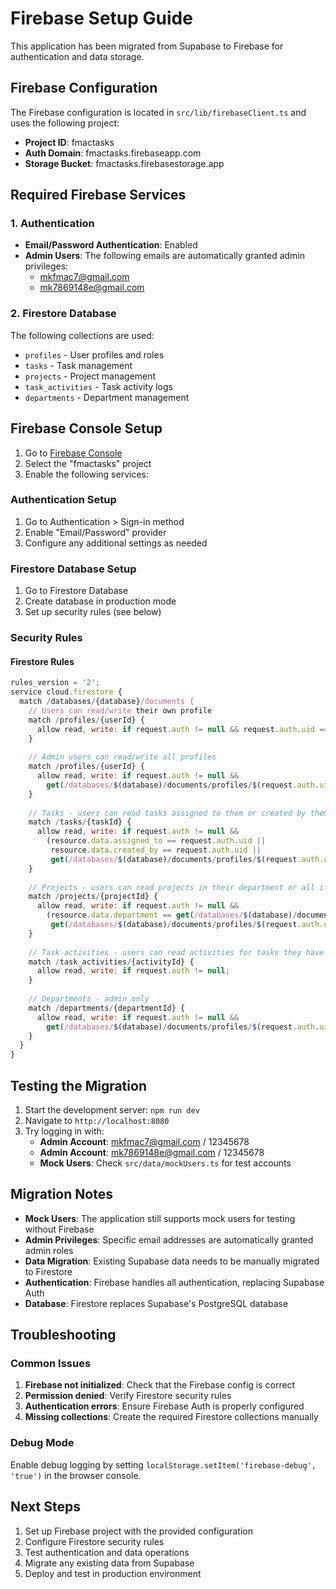 # Firebase Setup Guide

This application has been migrated from Supabase to Firebase for authentication and data storage.

## Firebase Configuration

The Firebase configuration is located in `src/lib/firebaseClient.ts` and uses the following project:

- **Project ID**: fmactasks
- **Auth Domain**: fmactasks.firebaseapp.com
- **Storage Bucket**: fmactasks.firebasestorage.app

## Required Firebase Services

### 1. Authentication
- **Email/Password Authentication**: Enabled
- **Admin Users**: The following emails are automatically granted admin privileges:
  - mkfmac7@gmail.com
  - mk7869148e@gmail.com

### 2. Firestore Database
The following collections are used:
- `profiles` - User profiles and roles
- `tasks` - Task management
- `projects` - Project management
- `task_activities` - Task activity logs
- `departments` - Department management

## Firebase Console Setup

1. Go to [Firebase Console](https://console.firebase.google.com/)
2. Select the "fmactasks" project
3. Enable the following services:

### Authentication Setup
1. Go to Authentication > Sign-in method
2. Enable "Email/Password" provider
3. Configure any additional settings as needed

### Firestore Database Setup
1. Go to Firestore Database
2. Create database in production mode
3. Set up security rules (see below)

### Security Rules

#### Firestore Rules
```javascript
rules_version = '2';
service cloud.firestore {
  match /databases/{database}/documents {
    // Users can read/write their own profile
    match /profiles/{userId} {
      allow read, write: if request.auth != null && request.auth.uid == userId;
    }
    
    // Admin users can read/write all profiles
    match /profiles/{userId} {
      allow read, write: if request.auth != null && 
        get(/databases/$(database)/documents/profiles/$(request.auth.uid)).data.role == 'admin';
    }
    
    // Tasks - users can read tasks assigned to them or created by them
    match /tasks/{taskId} {
      allow read, write: if request.auth != null && 
        (resource.data.assigned_to == request.auth.uid || 
         resource.data.created_by == request.auth.uid ||
         get(/databases/$(database)/documents/profiles/$(request.auth.uid)).data.role == 'admin');
    }
    
    // Projects - users can read projects in their department or all if admin
    match /projects/{projectId} {
      allow read, write: if request.auth != null && 
        (resource.data.department == get(/databases/$(database)/documents/profiles/$(request.auth.uid)).data.department ||
         get(/databases/$(database)/documents/profiles/$(request.auth.uid)).data.role == 'admin');
    }
    
    // Task activities - users can read activities for tasks they have access to
    match /task_activities/{activityId} {
      allow read, write: if request.auth != null;
    }
    
    // Departments - admin only
    match /departments/{departmentId} {
      allow read, write: if request.auth != null && 
        get(/databases/$(database)/documents/profiles/$(request.auth.uid)).data.role == 'admin';
    }
  }
}
```

## Testing the Migration

1. Start the development server: `npm run dev`
2. Navigate to `http://localhost:8080`
3. Try logging in with:
   - **Admin Account**: mkfmac7@gmail.com / 12345678
   - **Admin Account**: mk7869148e@gmail.com / 12345678
   - **Mock Users**: Check `src/data/mockUsers.ts` for test accounts

## Migration Notes

- **Mock Users**: The application still supports mock users for testing without Firebase
- **Admin Privileges**: Specific email addresses are automatically granted admin roles
- **Data Migration**: Existing Supabase data needs to be manually migrated to Firestore
- **Authentication**: Firebase handles all authentication, replacing Supabase Auth
- **Database**: Firestore replaces Supabase's PostgreSQL database

## Troubleshooting

### Common Issues

1. **Firebase not initialized**: Check that the Firebase config is correct
2. **Permission denied**: Verify Firestore security rules
3. **Authentication errors**: Ensure Firebase Auth is properly configured
4. **Missing collections**: Create the required Firestore collections manually

### Debug Mode

Enable debug logging by setting `localStorage.setItem('firebase-debug', 'true')` in the browser console.

## Next Steps

1. Set up Firebase project with the provided configuration
2. Configure Firestore security rules
3. Test authentication and data operations
4. Migrate any existing data from Supabase
5. Deploy and test in production environment

